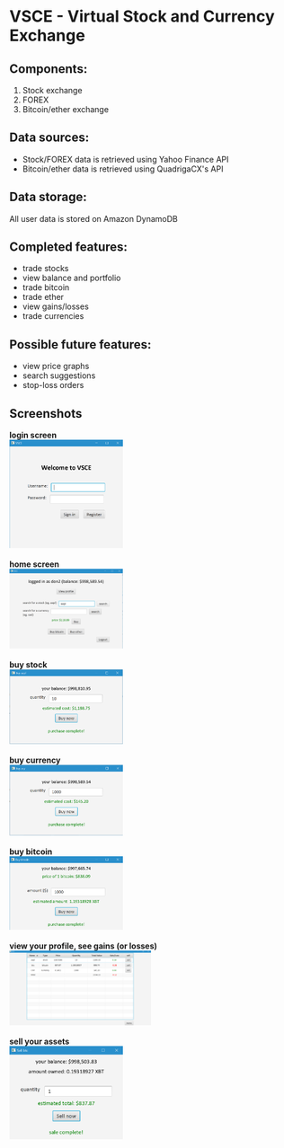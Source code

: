 # VSCE - Virtual Stock and Currency Exchange

## Components:  
1. Stock exchange
2. FOREX
3. Bitcoin/ether exchange

## Data sources:  
- Stock/FOREX data is retrieved using Yahoo Finance API
- Bitcoin/ether data is retrieved using QuadrigaCX's API

## Data storage:  
All user data is stored on Amazon DynamoDB

## Completed features:
- trade stocks
- view balance and portfolio
- trade bitcoin
- trade ether
- view gains/losses
- trade currencies

## Possible future features:
- view price graphs
- search suggestions
- stop-loss orders

## Screenshots
<b>login screen</b><br>
<img src="/screenshots/login.png" alt="login" width="40%" height="40%"><br><br>
<b>home screen</b><br>
<img src="/screenshots/home.png" alt="home" width="40%" height="40%"><br><br>
<b>buy stock</b><br>
<img src="/screenshots/buy stock.png" alt="buy stock" width="40%" height="40%"><br><br>
<b>buy currency</b><br>
<img src="/screenshots/buy currency.png" alt="buy currency" width="40%" height="40%"><br><br>
<b>buy bitcoin</b><br>
<img src="/screenshots/buy bitcoin.png" alt="buy bitcoin" width="40%" height="40%"><br><br>
<b>view your profile, see gains (or losses)</b><br>
<img src="/screenshots/profile.png" alt="profile" width="50%" height="50%"><br><br>
<b>sell your assets</b><br>
<img src="/screenshots/sell.png" alt="sell" width="40%" height="40%">